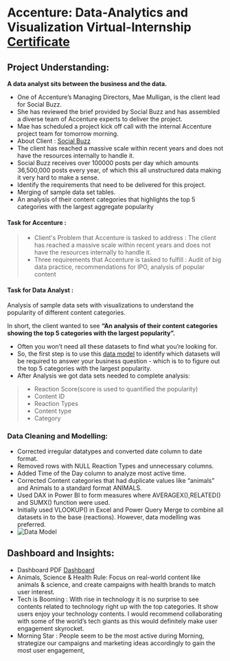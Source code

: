 # Accenture: Data-Analytics and Visualization Virtual-Internship [Certificate](https://github.com/Swam80/Accenture_Forage_Virtual_Internship/blob/main/Certificate.pdf)


## Project Understanding:
**A data analyst sits between the business and the data.**

 - One of Accenture’s Managing Directors, Mae Mulligan, is the client lead for Social Buzz.
 - She has reviewed the brief provided by Social Buzz and has assembled a diverse team of Accenture experts to deliver the project.
 - Mae has scheduled a project kick off call with the internal Accenture project team for tomorrow morning.
 - About Client : [Social Buzz](https://github.com/Swam80/Accenture_Forage_Virtual_Internship/blob/main/Data_Analytics%20Client%20Brief.pdf)
 - The client has reached a massive scale within recent years and does not have the resources internally to handle it.
 - Social Buzz receives over 100000 posts per day which amounts 36,500,000 posts every year, of which this all unstructured data making it very hard to make a sense.
 - Identify the requirements that need to be delivered for this project.
 - Merging of sample data set tables.
 - An analysis of their content categories that   highlights the top 5 categories with the largest aggregate popularity


#### Task for Accenture : 

 >- Client's Problem that Accenture is tasked to address : The client has reached a massive scale within recent years and does not have the resources internally to handle it.
 >- Three requirements that Accenture is tasked to fulfill : Audit of big data practice, recommendations for IPO, analysis of popular content
 
 #### Task for Data Analyst :
Analysis of sample data sets with visualizations to understand the popularity of different content categories.

In short, the client wanted to see **“An analysis of their content categories showing the top 5 categories with the largest popularity”.** 

 - Often you won’t need all these datasets to find what you’re looking for.
 - So, the first step is to use this [data model](https://github.com/Swam80/Accenture_Forage_Virtual_Internship/blob/main/Data%20model.pdf) to identify which datasets will be required to answer your business question - which is to to figure out the top 5 categories with the largest popularity.
 - After Analysis we got data sets needed to complete analysis:
 >- Reaction Score(score is used to quantified the popularity)
 >- Content ID
 >- Reaction Types
 >- Content type
 >- Category
 
### Data Cleaning and Modelling:
- Corrected irregular datatypes and converted date column to date format.
- Removed rows with NULL Reaction Types and unnecessary columns.
- Added Time of the Day column to analyze most active time.
- Corrected Content categories that had duplicate values like “animals” and Animals to a standard format ANIMALS.
- Used DAX in Power BI to form measures where AVERAGEX(),RELATED() and SUMX() function were used.
- Initially used VLOOKUP() in Excel and Power Query Merge to combine all datasets in to the base (reactions). However, data modelling was preferred.
- ![Data Model](https://github.com/Swam80/Accenture_Forage_Virtual_Internship/assets/42047546/66759553-3693-42b7-a83f-5f93563b6309)

## Dashboard and Insights:
- Dashboard PDF [Dashboard](https://github.com/Swam80/Accenture_Forage_Virtual_Internship/blob/main/accenture_bi.pdf)
- Animals, Science & Health Rule: Focus on real-world content like animals & science, and create campaigns with health brands  to match user interest.
- Tech is Booming : With rise in technology it is no surprise to see contents related to technology right up with the top categories. It show users enjoy your technology contents. I would recommend collaborating with some of the world’s tech giants as this would definitely make user engagement skyrocket.
- Morning Star : People seem to be the most active during Morning, strategize our campaigns and marketing ideas accordingly to  gain the most user engagement,


 
